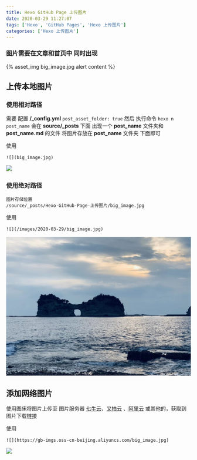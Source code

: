 ```yaml
---
title: Hexo GitHub Page 上传图片
date: 2020-03-29 11:27:07
tags: ['Hexo', 'GitHub Pages', 'Hexo 上传图片']
categories: ['Hexo 上传图片']
---
```


### 图片需要在文章和首页中 同时出现

{% asset_img big_image.jpg alert content %}

## 上传本地图片

### 使用相对路径

需要 配置 **/\_config.yml**
`post_asset_folder: true`
然后 执行命令 `hexo n post_name`
会在 **source/\_posts** 下面 出现一个 **post_name** 文件夹和 **post_name.md** 的文件
将图片存放在 **post_name** 文件夹 下面即可

使用

```
![](big_image.jpg)
```

![](big_image.jpg)

### 使用绝对路径

```
图片存储位置
/source/_posts/Hexo-GitHub-Page-上传图片/big_image.jpg
```

使用

```
![](/images/2020-03-29/big_image.jpg)
```

![](/images/2020-03-29/big_image.jpg)

## 添加网络图片

使用图床将图片上传至 图片服务器 [七牛云]()、[又拍云]() 、[阿里云]() 或其他的，获取到图片下载链接

使用

```
![](https://gb-imgs.oss-cn-beijing.aliyuncs.com/big_image.jpg)
```

![](https://gb-imgs.oss-cn-beijing.aliyuncs.com/big_image.jpg)
